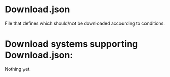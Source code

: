 # Download.json
File that defines which should/not be downloaded accourding to conditions.

# Download systems supporting Download.json:
Nothing yet.
